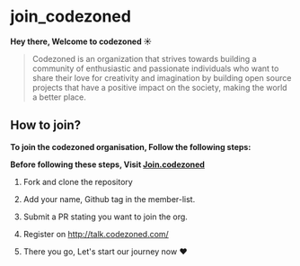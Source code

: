 # join_codezoned



**Hey there, Welcome to codezoned :sunny:**

> Codezoned is an organization that strives towards building a community of enthusiastic and passionate individuals who want to share their love for creativity and imagination by building open source projects that have a positive impact on the society, making the world a better place.



## How to join?

**To join the codezoned organisation, Follow the following steps:**

**Before following these steps, Visit [Join.codezoned](http://join.codezoned.com/)**

1. Fork and clone the repository

2. Add your name, Github tag in the member-list.

3. Submit a PR stating you want to join the org.

4. Register on http://talk.codezoned.com/

5. There you go, Let's start our journey now :heart:


